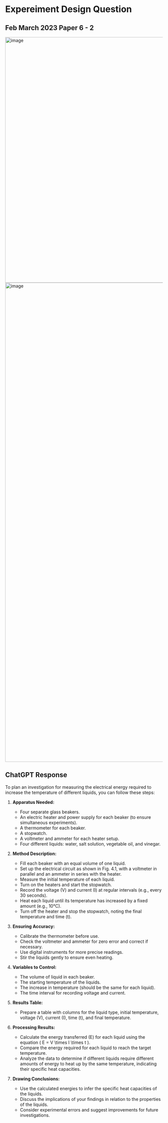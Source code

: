 
# Expereiment Design Question

## Feb March 2023 Paper 6 - 2

<img width="783" alt="image" src="https://github.com/saisundu/grade-10-igcse-past-papers/assets/3304197/f3eee03b-7f66-4aab-a71b-34da111acbcd">


<img width="1528" alt="image" src="https://github.com/saisundu/grade-10-igcse-past-papers/assets/3304197/7b6cc671-342d-46a8-83bc-dbb83020da30">


## ChatGPT Response

To plan an investigation for measuring the electrical energy required to increase the temperature of different liquids, you can follow these steps:

1. **Apparatus Needed:**
    - Four separate glass beakers.
    - An electric heater and power supply for each beaker (to ensure simultaneous experiments).
    - A thermometer for each beaker.
    - A stopwatch.
    - A voltmeter and ammeter for each heater setup.
    - Four different liquids: water, salt solution, vegetable oil, and vinegar.

2. **Method Description:**
    - Fill each beaker with an equal volume of one liquid.
    - Set up the electrical circuit as shown in Fig. 4.1, with a voltmeter in parallel and an ammeter in series with the heater.
    - Measure the initial temperature of each liquid.
    - Turn on the heaters and start the stopwatch.
    - Record the voltage (V) and current (I) at regular intervals (e.g., every 30 seconds).
    - Heat each liquid until its temperature has increased by a fixed amount (e.g., 10°C).
    - Turn off the heater and stop the stopwatch, noting the final temperature and time (t).

3. **Ensuring Accuracy:**
    - Calibrate the thermometer before use.
    - Check the voltmeter and ammeter for zero error and correct if necessary.
    - Use digital instruments for more precise readings.
    - Stir the liquids gently to ensure even heating.

4. **Variables to Control:**
    - The volume of liquid in each beaker.
    - The starting temperature of the liquids.
    - The increase in temperature (should be the same for each liquid).
    - The time interval for recording voltage and current.

5. **Results Table:**
    - Prepare a table with columns for the liquid type, initial temperature, voltage (V), current (I), time (t), and final temperature.

6. **Processing Results:**
    - Calculate the energy transferred (E) for each liquid using the equation \( E = V \times I \times t \).
    - Compare the energy required for each liquid to reach the target temperature.
    - Analyze the data to determine if different liquids require different amounts of energy to heat up by the same temperature, indicating their specific heat capacities.

7. **Drawing Conclusions:**
    - Use the calculated energies to infer the specific heat capacities of the liquids.
    - Discuss the implications of your findings in relation to the properties of the liquids.
    - Consider experimental errors and suggest improvements for future investigations.


